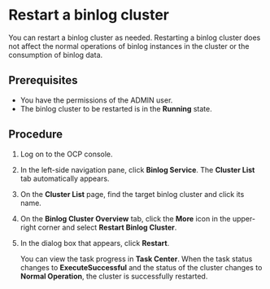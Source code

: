 # Restart a binlog cluster

You can restart a binlog cluster as needed. Restarting a binlog cluster does not affect the normal operations of binlog instances in the cluster or the consumption of binlog data.

## Prerequisites

* You have the permissions of the ADMIN user.
* The binlog cluster to be restarted is in the **Running** state.

## Procedure

1. Log on to the OCP console.

2. In the left-side navigation pane, click **Binlog Service**. The **Cluster List** tab automatically appears.

3. On the **Cluster List** page, find the target binlog cluster and click its name.

4. On the **Binlog Cluster Overview** tab, click the **More** icon in the upper-right corner and select **Restart Binlog Cluster**.

5. In the dialog box that appears, click **Restart**.

   You can view the task progress in **Task Center**. When the task status changes to **ExecuteSuccessful** and the status of the cluster changes to **Normal Operation**, the cluster is successfully restarted.
